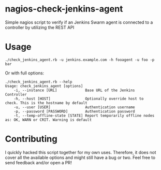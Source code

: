 # nagios-check-jenkins-agent

Simple nagios script to verify if an Jenkins Swarm agent is connected to a controller by utilizing the REST API

# Usage

```
./check_jenkins_agent.rb -u jenkins.example.com -h fooagent -u foo -p bar
```

Or with full options:

```
./check_jenkins_agent.rb --help
Usage: check_jenkins_agent [options]
    -i, --instance [URL]             Base URL of the Jenkins Controller
    -h, --host [HOST]                Optionally override host to check. This is the hostname by default
    -u, --user [USER]                Authentication username
    -p, --password [PASSWORD]        Authentication password
    -t, --temp-offline-state [STATE] Report temporarily offline nodes as: OK, WARN or CRIT. Warning is default
```

# Contributing

I quickly hacked this script together for my own uses. Therefore, it does not cover all the available options and might still have a bug or two.
Feel free to send feedback and/or open a PR!
